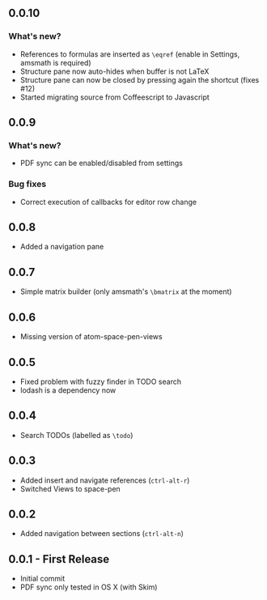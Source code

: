 ## 0.0.10

### What's new?

* References to formulas are inserted as `\eqref` (enable in Settings, amsmath is required)
* Structure pane now auto-hides when buffer is not LaTeX
* Structure pane can now be closed by pressing again the shortcut (fixes #12)
* Started migrating source from Coffeescript to Javascript

## 0.0.9

### What's new?

* PDF sync can be enabled/disabled from settings

### Bug fixes

* Correct execution of callbacks for editor row change

## 0.0.8

* Added a navigation pane

## 0.0.7
* Simple matrix builder (only amsmath's `\bmatrix` at the moment)

## 0.0.6
* Missing version of atom-space-pen-views

## 0.0.5
* Fixed problem with fuzzy finder in TODO search
* lodash is a dependency now

## 0.0.4
* Search TODOs (labelled as `\todo`)

## 0.0.3
* Added insert and navigate references (`ctrl-alt-r`)
* Switched Views to space-pen

## 0.0.2
* Added navigation between sections (`ctrl-alt-n`)

## 0.0.1 - First Release
* Initial commit
* PDF sync only tested in OS X (with Skim)
